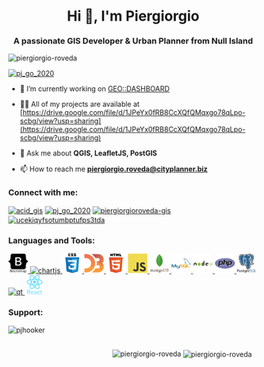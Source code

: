 <h1 align="center">Hi 👋, I'm Piergiorgio</h1>
<h3 align="center">A passionate GIS Developer & Urban Planner from Null Island</h3>

<p align="left"> <img src="https://komarev.com/ghpvc/?username=piergiorgio-roveda&label=Profile%20views&color=0e75b6&style=flat" alt="piergiorgio-roveda" /> </p>

<p align="left"> <a href="https://twitter.com/pj_go_2020" target="blank"><img src="https://img.shields.io/twitter/follow/pj_go_2020?logo=twitter&style=for-the-badge" alt="pj_go_2020" /></a> </p>

- 🔭 I’m currently working on [GEO::DASHBOARD](https://github.com/piergiorgio-roveda/geodashboard-demo)

- 👨‍💻 All of my projects are available at [https://drive.google.com/file/d/1JPeYx0fRB8CcXQfQMqxgo78qLpo-scbg/view?usp=sharing](https://drive.google.com/file/d/1JPeYx0fRB8CcXQfQMqxgo78qLpo-scbg/view?usp=sharing)

- 💬 Ask me about **QGIS, LeafletJS, PostGIS**

- 📫 How to reach me **piergiorgio.roveda@cityplanner.biz**

<h3 align="left">Connect with me:</h3>
<p align="left">
<a href="https://codepen.io/acid_gis" target="blank"><img align="center" src="https://raw.githubusercontent.com/rahuldkjain/github-profile-readme-generator/master/src/images/icons/Social/codepen.svg" alt="acid_gis" height="30" width="40" /></a>
<a href="https://twitter.com/pj_go_2020" target="blank"><img align="center" src="https://raw.githubusercontent.com/rahuldkjain/github-profile-readme-generator/master/src/images/icons/Social/twitter.svg" alt="pj_go_2020" height="30" width="40" /></a>
<a href="https://linkedin.com/in/piergiorgioroveda-gis" target="blank"><img align="center" src="https://raw.githubusercontent.com/rahuldkjain/github-profile-readme-generator/master/src/images/icons/Social/linked-in-alt.svg" alt="piergiorgioroveda-gis" height="30" width="40" /></a>
<a href="https://www.youtube.com/c/ucekiqyfsotumbptufps3tda" target="blank"><img align="center" src="https://raw.githubusercontent.com/rahuldkjain/github-profile-readme-generator/master/src/images/icons/Social/youtube.svg" alt="ucekiqyfsotumbptufps3tda" height="30" width="40" /></a>
</p>

<h3 align="left">Languages and Tools:</h3>
<p align="left"> <a href="https://getbootstrap.com" target="_blank" rel="noreferrer"> <img src="https://raw.githubusercontent.com/devicons/devicon/master/icons/bootstrap/bootstrap-plain-wordmark.svg" alt="bootstrap" width="40" height="40"/> </a> <a href="https://www.chartjs.org" target="_blank" rel="noreferrer"> <img src="https://www.chartjs.org/media/logo-title.svg" alt="chartjs" width="40" height="40"/> </a> <a href="https://www.w3schools.com/css/" target="_blank" rel="noreferrer"> <img src="https://raw.githubusercontent.com/devicons/devicon/master/icons/css3/css3-original-wordmark.svg" alt="css3" width="40" height="40"/> </a> <a href="https://d3js.org/" target="_blank" rel="noreferrer"> <img src="https://raw.githubusercontent.com/devicons/devicon/master/icons/d3js/d3js-original.svg" alt="d3js" width="40" height="40"/> </a> <a href="https://www.w3.org/html/" target="_blank" rel="noreferrer"> <img src="https://raw.githubusercontent.com/devicons/devicon/master/icons/html5/html5-original-wordmark.svg" alt="html5" width="40" height="40"/> </a> <a href="https://developer.mozilla.org/en-US/docs/Web/JavaScript" target="_blank" rel="noreferrer"> <img src="https://raw.githubusercontent.com/devicons/devicon/master/icons/javascript/javascript-original.svg" alt="javascript" width="40" height="40"/> </a> <a href="https://www.mongodb.com/" target="_blank" rel="noreferrer"> <img src="https://raw.githubusercontent.com/devicons/devicon/master/icons/mongodb/mongodb-original-wordmark.svg" alt="mongodb" width="40" height="40"/> </a> <a href="https://www.mysql.com/" target="_blank" rel="noreferrer"> <img src="https://raw.githubusercontent.com/devicons/devicon/master/icons/mysql/mysql-original-wordmark.svg" alt="mysql" width="40" height="40"/> </a> <a href="https://nodejs.org" target="_blank" rel="noreferrer"> <img src="https://raw.githubusercontent.com/devicons/devicon/master/icons/nodejs/nodejs-original-wordmark.svg" alt="nodejs" width="40" height="40"/> </a> <a href="https://www.php.net" target="_blank" rel="noreferrer"> <img src="https://raw.githubusercontent.com/devicons/devicon/master/icons/php/php-original.svg" alt="php" width="40" height="40"/> </a> <a href="https://www.postgresql.org" target="_blank" rel="noreferrer"> <img src="https://raw.githubusercontent.com/devicons/devicon/master/icons/postgresql/postgresql-original-wordmark.svg" alt="postgresql" width="40" height="40"/> </a> <a href="https://www.qt.io/" target="_blank" rel="noreferrer"> <img src="https://upload.wikimedia.org/wikipedia/commons/0/0b/Qt_logo_2016.svg" alt="qt" width="40" height="40"/> </a> <a href="https://reactjs.org/" target="_blank" rel="noreferrer"> <img src="https://raw.githubusercontent.com/devicons/devicon/master/icons/react/react-original-wordmark.svg" alt="react" width="40" height="40"/> </a> </p>

<h3 align="left">Support:</h3>
<p><a href="https://www.buymeacoffee.com/pjhooker"> <img align="left" src="https://cdn.buymeacoffee.com/buttons/v2/default-yellow.png" height="50" width="210" alt="pjhooker" /></a></p><br><br>

<p><img align="left" src="https://github-readme-stats.vercel.app/api/top-langs?username=piergiorgio-roveda&show_icons=true&locale=en&layout=compact" alt="piergiorgio-roveda" /></p>

<p>&nbsp;<img align="center" src="https://github-readme-stats.vercel.app/api?username=piergiorgio-roveda&show_icons=true&locale=en" alt="piergiorgio-roveda" /></p>
